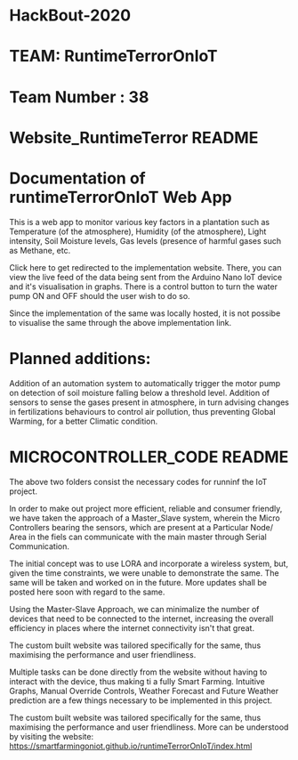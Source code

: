 # HackBout-2020

# TEAM: RuntimeTerrorOnIoT
# Team Number : 38


# Website_RuntimeTerror README
# Documentation of runtimeTerrorOnIoT Web App

This is a web app to monitor various key factors in a plantation such as Temperature (of the atmosphere), Humidity (of the atmosphere), Light intensity, Soil Moisture levels, Gas levels (presence of harmful gases such as Methane, etc.

Click here to get redirected to the implementation website. There, you can view the live feed of the data being sent from the Arduino Nano IoT device and it's visualisation in graphs. There is a control button to turn the water pump ON and OFF should the user wish to do so.

Since the implementation of the same was locally hosted, it is not possibe to visualise the same through the above implementation link.

# Planned additions:
Addition of an automation system to automatically trigger the motor pump on detection of soil moisture falling below a threshold level.
Addition of sensors to sense the gases present in atmosphere, in turn advising changes in fertilizations behaviours to control air pollution, thus preventing Global Warming, for a better Climatic condition.





# MICROCONTROLLER_CODE README
The above two folders consist the necessary codes for runninf the IoT project.

In order to make out project more efficient, reliable and consumer friendly, we have taken the approach of a Master_Slave system, wherein the Micro Controllers bearing the sensors, which are present at a Particular Node/ Area in the fiels can communicate with the main master through Serial Communication.

The initial concept was to use LORA and incorporate a wireless system, but, given the time constraints, we were unable to demonstrate the same. The same will be taken and worked on in the future. More updates shall be posted here soon with regard to the same.

Using the Master-Slave Approach, we can minimalize the number of devices that need to be connected to the internet, increasing the overall efficiency in places where the internet connectivity isn't that great.

The custom built website was tailored specifically for the same, thus maximising the performance and user friendliness.

Multiple tasks can be done directly from the website without having to interact with the device, thus making ti a fully Smart Farming. Intuitive Graphs, Manual Override Controls, Weather Forecast and Future Weather prediction are a few things necessary to be implemented in this project.

The custom built website was tailored specifically for the same, thus maximising the performance and user friendliness. More can be understood by visiting the website: https://smartfarmingoniot.github.io/runtimeTerrorOnIoT/index.html

